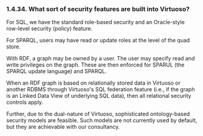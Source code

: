 <div>

<div>

<div>

<div>

### 1.4.34. What sort of security features are built into Virtuoso?

</div>

</div>

</div>

For SQL, we have the standard role-based security and an Oracle-style
row-level security (policy) feature.

For SPARQL, users may have read or update roles at the level of the quad
store.

With RDF, a graph may be owned by a user. The user may specify read and
write privileges on the graph. These are then enforced for SPARUL (the
SPARQL update language) and SPARQL.

When an RDF graph is based on relationally stored data in Virtuoso or
another RDBMS through Virtuoso's SQL federation feature (i.e., if the
graph is an Linked Data View of underlying SQL data), then all
relational security controls apply.

Further, due to the dual-nature of Virtuoso, sophisticated
ontology-based security models are feasible. Such models are not
currently used by default, but they are achievable with our consultancy.

</div>
